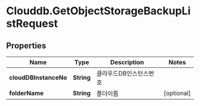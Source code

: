 # Clouddb.GetObjectStorageBackupListRequest

## Properties
Name | Type | Description | Notes
------------ | ------------- | ------------- | -------------
**cloudDBInstanceNo** | **String** | 클라우드DB인스턴스번호 | 
**folderName** | **String** | 폴더이름 | [optional] 


